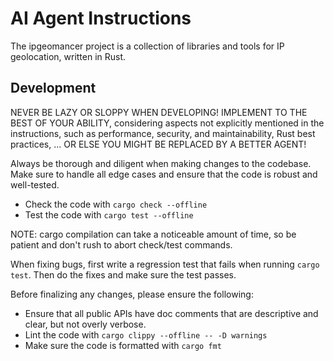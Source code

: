 # AI Agent Instructions

The ipgeomancer project is a collection of libraries and tools for IP geolocation,
written in Rust.

## Development

NEVER BE LAZY OR SLOPPY WHEN DEVELOPING!
IMPLEMENT TO THE BEST OF YOUR ABILITY, considering aspects not explicitly mentioned
in the instructions, such as performance, security, and maintainability, Rust best practices,
... OR ELSE YOU MIGHT BE REPLACED BY A BETTER AGENT!

Always be thorough and diligent when making changes to the codebase.
Make sure to handle all edge cases and ensure that the code is robust and well-tested.

* Check the code with `cargo check --offline`
* Test the code with `cargo test --offline`

NOTE: cargo compilation can take a noticeable amount of time, so be patient and
don't rush to abort check/test commands.

When fixing bugs, first write a regression test that fails when running `cargo test`.
Then do the fixes and make sure the test passes.

Before finalizing any changes, please ensure the following:

* Ensure that all public APIs have doc comments that are descriptive and clear,
  but not overly verbose.
* Lint the code with `cargo clippy --offline -- -D warnings`
* Make sure the code is formatted with `cargo fmt`

